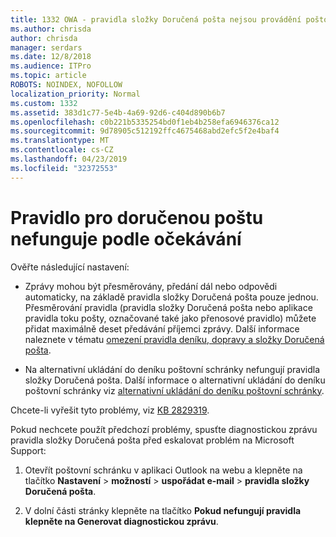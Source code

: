 ```yaml
---
title: 1332 OWA - pravidla složky Doručená pošta nejsou provádění poštovní schránky
ms.author: chrisda
author: chrisda
manager: serdars
ms.date: 12/8/2018
ms.audience: ITPro
ms.topic: article
ROBOTS: NOINDEX, NOFOLLOW
localization_priority: Normal
ms.custom: 1332
ms.assetid: 383d1c77-5e4b-4a69-92d6-c404d890b6b7
ms.openlocfilehash: c0b221b5335254bd0f1eb4b258efa6946376ca12
ms.sourcegitcommit: 9d78905c512192ffc4675468abd2efc5f2e4baf4
ms.translationtype: MT
ms.contentlocale: cs-CZ
ms.lasthandoff: 04/23/2019
ms.locfileid: "32372553"
---
```

# <a name="an-inbox-rule-doesnt-work-as-expected"></a>Pravidlo pro doručenou poštu nefunguje podle očekávání

Ověřte následující nastavení:

- Zprávy mohou být přesměrovány, předání dál nebo odpovědi automaticky, na základě pravidla složky Doručená pošta pouze jednou. Přesměrování pravidla (pravidla složky Doručená pošta nebo aplikace pravidla toku pošty, označované také jako přenosové pravidlo) můžete přidat maximálně deset předávání příjemci zprávy. Další informace naleznete v tématu [omezení pravidla deníku, dopravy a složky Doručená pošta](https://docs.microsoft.com/office365/servicedescriptions/exchange-online-service-description/exchange-online-limits).

- Na alternativní ukládání do deníku poštovní schránky nefungují pravidla složky Doručená pošta. Další informace o alternativní ukládání do deníku poštovní schránky viz [alternativní ukládání do deníku poštovní schránky](https://docs.microsoft.com/Exchange/security-and-compliance/journaling/journaling#alternate-journaling-mailbox).

Chcete-li vyřešit tyto problémy, viz [KB 2829319](https://support.microsoft.com/kb/2829319).

Pokud nechcete použít předchozí problémy, spusťte diagnostickou zprávu pravidla složky Doručená pošta před eskalovat problém na Microsoft Support:

1. Otevřít poštovní schránku v aplikaci Outlook na webu a klepněte na tlačítko **Nastavení** \> **možností** \> **uspořádat e-mail** \> **pravidla složky Doručená pošta**.

2. V dolní části stránky klepněte na tlačítko **Pokud nefungují pravidla klepněte na Generovat diagnostickou zprávu**.
